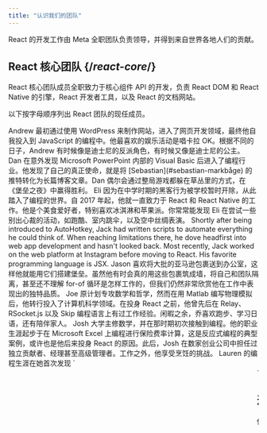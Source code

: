 ```yaml
---
title: "认识我们的团队"
---
```


<Intro>

React 的开发工作由 Meta 全职团队负责领导，并得到来自世界各地人们的贡献。

</Intro>

## React 核心团队 {/*react-core*/}

React 核心团队成员全职致力于核心组件 API 的开发，负责 React DOM 和 React Native 的引擎，React 开发者工具，以及 React 的文档网站。

以下按字母顺序列出 React 团队的现任成员。

<TeamMember name="Andrew Clark" permalink="andrew-clark" photo="/images/team/acdlite.jpg" github="acdlite" twitter="acdlite" threads="acdlite" title="Engineer at Vercel">
    Andrew 最初通过使用 WordPress 来制作网站，进入了网页开发领域，最终他自我投入到 JavaScript 的编程中。他最喜欢的娱乐活动是唱卡拉 OK。根据不同的日子，Andrew 有时候像是迪士尼的反派角色，有时候又像是迪士尼的公主。
</TeamMember>

<TeamMember name="Dan Abramov" permalink="dan-abramov" photo="/images/team/gaearon.jpg" github="gaearon" twitter="dan_abramov2" title="Independent Engineer">
    Dan 在意外发现 Microsoft PowerPoint 内部的 Visual Basic 后进入了编程行业。他发现了自己的真正使命，就是将 [Sebastian](#sebastian-markbåge) 的推特转化为长篇博客文章。Dan 偶尔会通过整局游戏都躲在草丛里的方式，在《堡垒之夜》中赢得胜利。
</TeamMember>

<TeamMember name="Eli White" permalink="eli-white" photo="/images/team/eli-white.jpg" github="TheSavior" twitter="Eli_White" threads="elicwhite" title="Engineering Manager at Meta">
    Eli 因为在中学时期的黑客行为被学校暂时开除，从此踏入了编程的世界。自 2017 年起，他就一直致力于 React 和 React Native 的工作。他是个美食爱好者，特别喜欢冰淇淋和苹果派。你常常能发现 Eli 在尝试一些别出心裁的活动，如跑酷、室内跳伞，以及空中丝绸表演。
</TeamMember>

<TeamMember name="Jack Pope" permalink="jack-pope" photo="/images/team/jack-pope.jpg" github="jackpope" personal="jackpope.me" title="Engineer at Meta">
    Shortly after being introduced to AutoHotkey, Jack had written scripts to automate everything he could think of. When reaching limitations there, he dove headfirst into web app development and hasn't looked back. Most recently, Jack worked on the web platform at Instagram before moving to React. His favorite programming language is JSX.
</TeamMember>

<TeamMember name="Jason Bonta" permalink="jason-bonta" photo="/images/team/jasonbonta.jpg" threads="someextent" title="Engineering Manager at Meta">
    Jason 喜欢将大批的亚马逊包裹送到办公室，这样他就能用它们搭建堡垒。虽然他有时会真的用这些包裹筑成墙，将自己和团队隔离，甚至还不理解 for-of 循环是怎样工作的，但我们仍然非常欣赏他在工作中表现出的独特品质。
</TeamMember>

<TeamMember name="Joe Savona" permalink="joe-savona" photo="/images/team/joe.jpg" github="josephsavona" twitter="en_JS" threads="joesavona" title="Engineer at Meta">
    Joe 原计划专攻数学和哲学，然而在用 Matlab 编写物理模拟后，他转行投入了计算机科学领域。在投身 React 之前，他曾先后在 Relay、RSocket.js 以及 Skip 编程语言上有过工作经验。闲暇之余，乔喜欢跑步、学习日语，还有陪伴家人。
</TeamMember>

<TeamMember name="Josh Story" permalink="josh-story" photo="/images/team/josh.jpg" github="gnoff" twitter="joshcstory" title="Engineer at Vercel">
    Josh 大学主修数学，并在那时期初次接触到编程。他的职业生涯起步于在 Microsoft Excel 上编程进行保险费率计算，这是反应式编程的典型案例，或许也是他后来投身 React 的原因。此后，Josh 在数家创业公司中担任过独立贡献者、经理甚至高级管理者。工作之外，他享受烹饪的挑战。
</TeamMember>

<TeamMember name="Lauren Tan" permalink="lauren-tan" photo="/images/team/lauren.jpg" github="poteto" twitter="potetotes" threads="potetotes" personal="no.lol" title="Engineer at Meta">
    Lauren 的编程生涯在她首次发现 `<marquee>` 标签时达到了巅峰，自此以后，她就一直追求这种感觉。在为 React 除错之余，她喜欢在聊天中发送风趣的表情包，还喜欢和伴侣以及她的狗狗 Zelda 一起玩各种电子游戏。
</TeamMember>

<TeamMember name="Luna Wei" permalink="luna-wei" photo="/images/team/luna-wei.jpg" github="lunaleaps" twitter="lunaleaps" threads="lunaleaps" title="Engineer at Meta">
    Luna 在仅有 6 岁的时候，就从父亲那里学到了 Python 的基本原理。从那以后，她的学习之路一直畅通无阻。Luna 有志成为 Z 世代的一员，她的成功之路充满了对环境的倡导，城市园艺的热爱，以及与她的 Voo-Doo'd（如图）共享的宝贵时光。
</TeamMember>

<TeamMember name="Matt Carroll" permalink="matt-carroll" photo="/images/team/matt-carroll.png" github="mattcarrollcode" twitter="mattcarrollcode" threads="mattcarrollcode" title="Developer Advocate at Meta">
    Matt 偶然地踏入了编程领域，并从那时起就对于在社区中创造一些个人无法独立完成的事物产生了浓厚兴趣。在加入 React 之前，他在 YouTube、Google Assistant、Fuchsia、Google Cloud AI 以及 Evernote 有过工作经验。在他不忙于创造更好的开发工具时，他喜欢享受山区的美景，欣赏爵士乐，以及陪伴他的家人。
</TeamMember>

<TeamMember name="Mofei Zhang" permalink="mofei-zhang" photo="/images/team/mofei-zhang.png" github="mofeiZ" threads="z_mofei" title="Engineer at Meta">
    Mofei 在意识到编程可以帮她在视频游戏中作弊时开始了编程生涯。她在本科和研究生期间专注于操作系统的研究，但现在她发现自己非常享受在 React 上的编程工作。在工作之外，她喜欢解决攀岩中遇到的问题，并且正在计划她的下一次背包旅行。
</TeamMember>

<TeamMember name="Noah Lemen" permalink="noah-lemen" photo="/images/team/noahlemen.jpg" github="noahlemen" twitter="noahlemen" threads="noahlemen" personal="noahle.men" title="Engineer at Meta">
    Noah 在纽约大学接受音乐技术教育期间，对 UI 编程产生了兴趣。在 Meta，他从事内部工具、浏览器、网络性能方面的工作，目前专注于 React。在工作之余，他会捣鼓合成器，或者和他的猫在一起玩耍。
</TeamMember>

<TeamMember name="Rick Hanlon" permalink="rick-hanlon" photo="/images/team/rickhanlonii.jpg" github="rickhanlonii" twitter="rickhanlonii" threads="rickhanlonii" personal="rickhanlon.codes" title="Engineer at Meta">
    Ricky 主修理论数学，然而他却在 React Native 团队工作了几年，之后又加入了 React 团队。当他不在编程时，你可以找到他在滑雪，骑自行车，攀岩，打高尔夫球，或者在 GitHub 上关闭一些不符合问题模板的问题。
</TeamMember>

<TeamMember name="Sathya Gunasekaran " permalink="sathya-gunasekaran" photo="/images/team/sathya.jpg" github="gsathya" twitter="_gsathya" threads="gsathya.03" title="Engineer at Meta">
    尽管 Sathya 在学校时对《龙书》并无好感，但奇妙的是，他的整个职业生涯都与编译器紧密相连。当他不忙于编译 React 组件的时候，他可能正品尝一杯咖啡，或者正在享受又一份美味的 Dosa。
</TeamMember>

<TeamMember name="Sebastian Markbåge" permalink="sebastian-markbåge" photo="/images/team/sebmarkbage.jpg" github="sebmarkbage" twitter="sebmarkbage" threads="sebmarkbage" title="Engineer at Vercel">
    Sebastian 主修心理学。他通常比较沉默寡言。即使他说些什么，我们其他人通常也要等几个月后才能理解他的意思。他的姓氏正确的发音是“mark-boa-geh”，但出于实用考虑，他接受了“mark-beige”的发音——这也是他处理 React 问题的方式。
</TeamMember>

<TeamMember name="Sebastian Silbermann" permalink="sebastian-silbermann" photo="/images/team/sebsilbermann.jpg" github="eps1lon" twitter="sebsilbermann" threads="sebsilbermann" title="Engineer at Vercel">
    Sebastian 学习编程的目的是让他在课堂上玩的浏览器游戏变得更有趣。最终，这引领他尽可能多地为开源代码做贡献。在编程之外，他忙于确保人们不会把他和 React 社区的其他 Sebastians 和 Zilberman 混淆。
</TeamMember>

<TeamMember name="Seth Webster" permalink="seth-webster" photo="/images/team/seth.jpg" github="sethwebster" twitter="sethwebster" threads="sethwebster" personal="sethwebster.com" title="Engineering Manager at Meta">
    Seth 是在亚利桑那州图森市长大的孩子时代开始编程的。学校毕业后，他被音乐病咬了一口，成为了巡回演出的音乐家，这持续了大约 10 年，然后他回到了“工作”，从 Intuit 开始。在他的业余时间，他喜欢 [拍照](https://www.sethwebster.com)，并在美国东北部为动物救援飞行。
</TeamMember>

<TeamMember name="Sophie Alpert" permalink="sophie-alpert" photo="/images/team/sophiebits.jpg" github="sophiebits" twitter="sophiebits" threads="sophiebits" personal="sophiebits.com" title="Independent Engineer">
    在 React 刚刚发布的四天后，Sophie 就将她当时的整个项目全部改写成了使用 React，现在回想起来，她认为这可能有些鲁莽。但在成为该项目的最大贡献者之后，她开始思考为何自己没有像其他人那样从 Facebook 那里得到报酬。于是，她正式加入了 Facebook 的团队，带领 React 度过了它的青少年时期。虽然她在几年前已经离开了那个职位，但她仍然是团队群聊的一员，继续“提供价值”。
</TeamMember>

<TeamMember name="Tianyu Yao" permalink="tianyu-yao" photo="/images/team/tianyu.jpg" github="tyao1" twitter="tianyu0" title="Engineer at Meta">
    Tianyu 对计算机的兴趣源自他对视频游戏的热爱，这使得他选择了计算机科学作为自己的专业，至今他依然热衷于一些看似孩子气的游戏，如《英雄联盟》。当他不在电脑前时，他喜欢和他的两只小猫一起玩耍，或者去徒步旅行和划皮艇。
</TeamMember>

<TeamMember name="Yuzhi Zheng" permalink="yuzhi-zheng" photo="/images/team/yuzhi.jpg" github="yuzhi" twitter="yuzhiz" threads="yuzhiz" title="Engineering Manager at Meta">
    Yuzhi 在学校期间学习的是计算机科学。她喜欢看到自己的代码能在无需实验室的情况下就能实现效果，这给她带来了即时的满足感。现在，她是 React 组织的一名经理。在成为经理之前，她曾在 Relay 数据获取框架上有过工作经历。在业余时间，Yuzhi 享受通过园艺和家居改善项目来优化自己的生活。
</TeamMember>

## 过去的贡献者 {/*past-contributors*/}

你可以访问我们的 [鸣谢](/community/acknowledgements) 页面，查看那些曾在过去为 React 付出过重要贡献的团队成员和其他人士。
